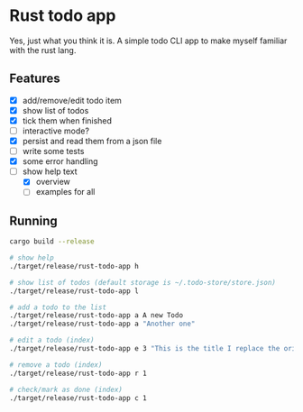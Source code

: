 # Rust todo app

Yes, just what you think it is. A simple todo CLI app to make myself familiar
with the rust lang.

## Features

- [x] add/remove/edit todo item
- [x] show list of todos
- [x] tick them when finished
- [ ] interactive mode?
- [x] persist and read them from a json file
- [ ] write some tests
- [x] some error handling
- [ ] show help text
  - [x] overview
  - [ ] examples for all

## Running

```bash
cargo build --release

# show help
./target/release/rust-todo-app h

# show list of todos (default storage is ~/.todo-store/store.json)
./target/release/rust-todo-app l

# add a todo to the list
./target/release/rust-todo-app a A new Todo
./target/release/rust-todo-app a "Another one"

# edit a todo (index)
./target/release/rust-todo-app e 3 "This is the title I replace the original one with"

# remove a todo (index)
./target/release/rust-todo-app r 1

# check/mark as done (index)
./target/release/rust-todo-app c 1
```
